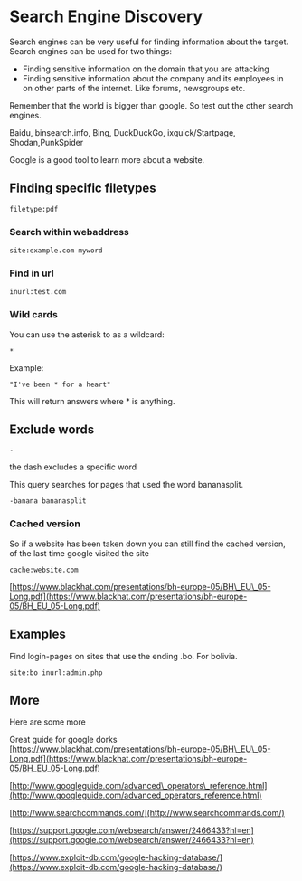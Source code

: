 # Search Engine Discovery

Search engines can be very useful for finding information about the target. Search engines can be used for two things:

* Finding sensitive information on the domain that you are attacking
* Finding sensitive information about the company and its employees in on other parts of the internet. Like forums, newsgroups etc.



Remember that the world is bigger than google. So test out the other search engines.

Baidu, binsearch.info, Bing, DuckDuckGo, ixquick/Startpage, Shodan,PunkSpider



Google is a good tool to learn more about a website.

## Finding specific filetypes

```
filetype:pdf
```

### Search within webaddress

```
site:example.com myword
```

### Find in url

```
inurl:test.com
```

### Wild cards

You can use the asterisk to as a wildcard:

```
*
```

Example:

```
"I've been * for a heart"
```

This will return answers where \* is anything.

## Exclude words

```
-
```

the dash excludes a specific word

This query searches for pages that used the word bananasplit.

```
-banana bananasplit
```

### Cached version

So if a website has been taken down you can still find the cached version, of the last time google visited the site

```
cache:website.com
```

[https://www.blackhat.com/presentations/bh-europe-05/BH\_EU\_05-Long.pdf](https://www.blackhat.com/presentations/bh-europe-05/BH_EU_05-Long.pdf)

## Examples

Find login-pages on sites that use the ending .bo. For bolivia.

```
site:bo inurl:admin.php
```

## More

Here are some more

Great guide for google dorks  
[https://www.blackhat.com/presentations/bh-europe-05/BH\_EU\_05-Long.pdf](https://www.blackhat.com/presentations/bh-europe-05/BH_EU_05-Long.pdf)

[http://www.googleguide.com/advanced\_operators\_reference.html](http://www.googleguide.com/advanced_operators_reference.html)

[http://www.searchcommands.com/](http://www.searchcommands.com/)

[https://support.google.com/websearch/answer/2466433?hl=en](https://support.google.com/websearch/answer/2466433?hl=en)

[https://www.exploit-db.com/google-hacking-database/](https://www.exploit-db.com/google-hacking-database/)

